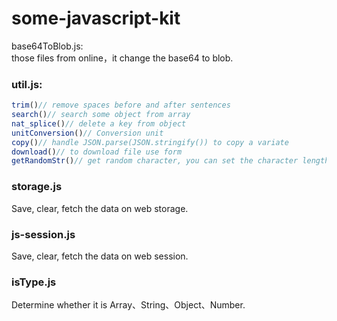 # some-javascript-kit

base64ToBlob.js:<br/>
  those files from online，it change the base64 to blob.


### util.js:
```javascript
trim()// remove spaces before and after sentences
search()// search some object from array
nat_splice()// delete a key from object
unitConversion()// Conversion unit
copy()// handle JSON.parse(JSON.stringify()) to copy a variate
download()// to download file use form
getRandomStr()// get random character, you can set the character length
```

### storage.js
Save, clear, fetch the data on web storage.

### js-session.js
Save, clear, fetch the data on web session.

### isType.js
Determine whether it is Array、String、Object、Number.